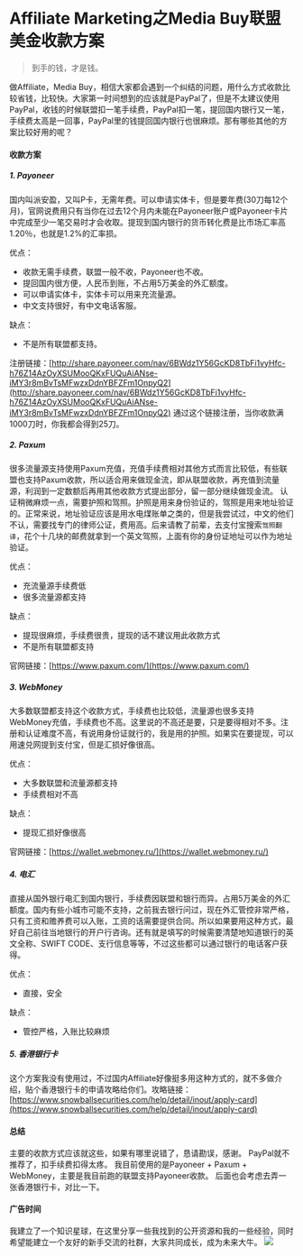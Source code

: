 # Affiliate Marketing之Media Buy联盟美金收款方案

> 到手的钱，才是钱。

做Affiliate，Media Buy，相信大家都会遇到一个纠结的问题，用什么方式收款比较省钱，比较快。大家第一时间想到的应该就是PayPal了，但是不太建议使用PayPal，收钱的时候联盟扣一笔手续费，PayPal扣一笔，提回国内银行又一笔，手续费太高是一回事，PayPal里的钱提回国内银行也很麻烦。那有哪些其他的方案比较好用的呢？

#### 收款方案
##### 1. Payoneer
国内叫派安盈，又叫P卡，无需年费。可以申请实体卡，但是要年费(30刀每12个月)，官网说费用只有当你在过去12个月内未能在Payoneer账户或Payoneer卡片中完成至少一笔交易时才会收取。提现到国内银行的货币转化费是比市场汇率高1.20％，也就是1.2%的汇率损。

优点：
- 收款无需手续费，联盟一般不收，Payoneer也不收。
- 提回国内很方便，人民币到账，不占用5万美金的外汇额度。
- 可以申请实体卡，实体卡可以用来充流量源。
- 中文支持很好，有中文电话客服。

缺点：
- 不是所有联盟都支持。

注册链接：[http://share.payoneer.com/nav/6BWdz1Y56GcKD8TbFi1vyHfc-h76Z14AzOyXSUMooQKxFUQuAiANse-iMY3r8mBvTsMFwzxDdnYBFZFm1OnpyQ2](http://share.payoneer.com/nav/6BWdz1Y56GcKD8TbFi1vyHfc-h76Z14AzOyXSUMooQKxFUQuAiANse-iMY3r8mBvTsMFwzxDdnYBFZFm1OnpyQ2) 通过这个链接注册，当你收款满1000刀时，你我都会得到25刀。

##### 2. Paxum
很多流量源支持使用Paxum充值，充值手续费相对其他方式而言比较低，有些联盟也支持Paxum收款，所以适合用来做现金流，即从联盟收款，再充值到流量源，利润到一定数额后再用其他收款方式提出部分，留一部分继续做现金流。
认证稍微麻烦一点，需要护照和驾照。护照是用来身份验证的，驾照是用来地址验证的。正常来说，地址验证应该是用水电煤账单之类的，但是我尝试过，中文的他们不认，需要找专门的律师公证，费用高。后来请教了前辈，去支付宝搜索`驾照翻译`，花个十几块的邮费就拿到一个英文驾照，上面有你的身份证地址可以作为地址验证。

优点：
- 充流量源手续费低
- 很多流量源都支持

缺点：
- 提现很麻烦，手续费很贵，提现的话不建议用此收款方式
- 不是所有联盟都支持

官网链接：[https://www.paxum.com/](https://www.paxum.com/)

##### 3. WebMoney

大多数联盟都支持这个收款方式，手续费也比较低，流量源也很多支持WebMoney充值，手续费也不高。这里说的不高还是要，只是要得相对不多。注册和认证难度不高，有说用身份证就行的，我是用的护照。如果实在要提现，可以用速兑网提到支付宝，但是汇损好像很高。

优点：
- 大多数联盟和流量源都支持
- 手续费相对不高

缺点：
- 提现汇损好像很高

官网链接：[https://wallet.webmoney.ru/](https://wallet.webmoney.ru/)

##### 4. 电汇
直接从国外银行电汇到国内银行，手续费因联盟和银行而异。占用5万美金的外汇额度。国内有些小城市可能不支持，之前我去银行问过，现在外汇管控非常严格，只有工资和赡养费可以入账，工资的话需要提供合同。所以如果要用这种方式，最好自己前往当地银行的开户行咨询。还有就是填写的时候需要清楚地知道银行的英文全称、SWIFT CODE、支行信息等等，不过这些都可以通过银行的电话客户获得。

优点：
- 直接，安全

缺点：
- 管控严格，入账比较麻烦

##### 5. 香港银行卡
这个方案我没有使用过，不过国内Affiliate好像挺多用这种方式的，就不多做介绍，贴个香港银行卡的申请攻略给你们。攻略链接：[https://www.snowballsecurities.com/help/detail/inout/apply-card](https://www.snowballsecurities.com/help/detail/inout/apply-card)

#### 总结
主要的收款方式应该就这些，如果有哪里说错了，恳请勘误，感谢。
PayPal就不推荐了，扣手续费扣得太疼。
我目前使用的是Payoneer + Paxum + WebMoney，主要是我目前跑的联盟支持Payoneer收款。
后面也会考虑去弄一张香港银行卡，对比一下。

#### 广告时间
我建立了一个知识星球，在这里分享一些我找到的公开资源和我的一些经验，同时希望能建立一个友好的新手交流的社群，大家共同成长，成为未来大牛。
![](/images/contact.jpg)
